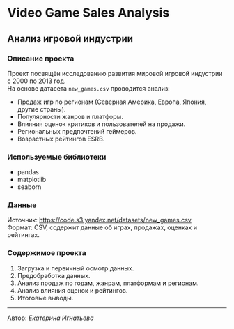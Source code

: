# Video Game Sales Analysis
## Анализ игровой индустрии

### Описание проекта
Проект посвящён исследованию развития мировой игровой индустрии с 2000 по 2013 год.  
На основе датасета `new_games.csv` проводится анализ:
- Продаж игр по регионам (Северная Америка, Европа, Япония, другие страны).
- Популярности жанров и платформ.
- Влияния оценок критиков и пользователей на продажи.
- Региональных предпочтений геймеров.
- Возрастных рейтингов ESRB.

### Используемые библиотеки
- pandas
- matplotlib
- seaborn

### Данные
Источник: https://code.s3.yandex.net/datasets/new_games.csv  
Формат: CSV, содержит данные об играх, продажах, оценках и рейтингах.

### Содержимое проекта
1. Загрузка и первичный осмотр данных.
2. Предобработка данных.
3. Анализ продаж по годам, жанрам, платформам и регионам.
4. Анализ влияния оценок и рейтингов.
5. Итоговые выводы.

---
Автор: _Екатерина Игнатьева_
